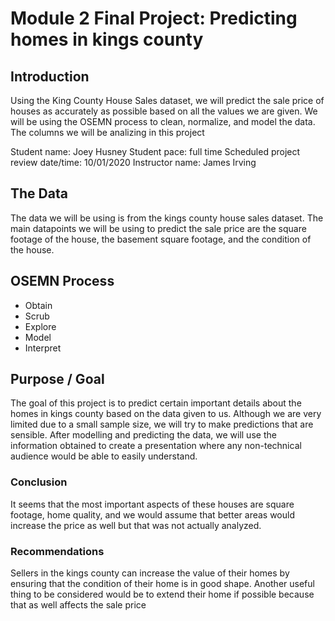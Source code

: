 # Module 2 Final Project: Predicting homes in kings county

## Introduction
Using the King County House Sales dataset, we will predict the sale price of houses as accurately as possible based on all the values we are given. We will be using the OSEMN process to clean, normalize, and model the data. The columns we will be analizing in this project

Student name: Joey Husney
Student pace: full time
Scheduled project review date/time: 10/01/2020
Instructor name: James Irving

## The Data
The data we will be using is from the kings county house sales dataset. The main datapoints we will be using to predict the sale price are the square footage of the house, the basement square footage, and the condition of the house. 

## OSEMN Process
- Obtain
- Scrub
- Explore
- Model
- Interpret

## Purpose / Goal
The goal of this project is to predict certain important details about the homes in kings county based on the data given to us. Although we are very limited due to a small sample size, we will try to make predictions that are sensible. After modelling and predicting the data, we will use the information obtained to create a presentation where any non-technical audience would be able to easily understand.

### Conclusion
It seems that the most important aspects of these houses are square footage, home quality, and we would assume that better areas would increase the price as well but that was not actually analyzed.

### Recommendations 
Sellers in the kings county can increase the value of their homes by ensuring that the condition of their home is in good shape. Another useful thing to be considered would be to extend their home if possible because that as well affects the sale price